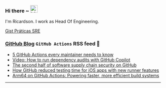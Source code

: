 ### Hi there ~ <img src="https://user-images.githubusercontent.com/1303154/88677602-1635ba80-d120-11ea-84d8-d263ba5fc3c0.gif" width="24px" alt="hi">

I'm Ricardson. I work as Head Of Engineering.

[Gist Práticas SRE](https://gist.github.com/r1w1s1/1ca63e1afb467410ddbb9081214a51ac)

### [GitHub Blog](https://github.blog/) `GitHub Actions` RSS feed 📖

<!--START_SECTION:feed-->
* [5 GitHub Actions every maintainer needs to know](https:&#x2F;&#x2F;github.blog&#x2F;open-source&#x2F;maintainers&#x2F;5-github-actions-every-maintainer-needs-to-know&#x2F;)
* [Video: How to run dependency audits with GitHub Copilot](https:&#x2F;&#x2F;github.blog&#x2F;developer-skills&#x2F;github&#x2F;video-how-to-run-dependency-audits-with-github-copilot&#x2F;)
* [The second half of software supply chain security on GitHub](https:&#x2F;&#x2F;github.blog&#x2F;security&#x2F;supply-chain-security&#x2F;the-second-half-of-software-supply-chain-security-on-github&#x2F;)
* [How GitHub reduced testing time for iOS apps with new runner features](https:&#x2F;&#x2F;github.blog&#x2F;engineering&#x2F;infrastructure&#x2F;how-github-reduced-testing-time-for-ios-apps-with-new-runner-features&#x2F;)
* [Arm64 on GitHub Actions: Powering faster, more efficient build systems](https:&#x2F;&#x2F;github.blog&#x2F;news-insights&#x2F;product-news&#x2F;arm64-on-github-actions-powering-faster-more-efficient-build-systems&#x2F;)
<!--END_SECTION:feed-->

---------

<!--
**r1williams/r1williams** is a ✨ _special_ ✨ repository because its `README.md` (this file) appears on your GitHub profile.


